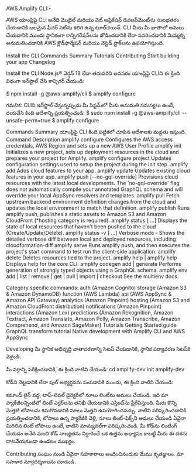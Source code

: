AWS Amplify CLI:-

AWS యాంప్లిఫై CLI అనేది మొబైల్ మరియు వెబ్ అప్లికేషన్ డెవలప్‌మెంట్‌ను సులభతరం చేయడానికి బలమైన ఫీచర్ సెట్‌ను కలిగి ఉన్న టూల్‌చెయిన్. CLI మీరు మీ ఖాతాలో అమలు చేయడానికి ముందు స్థానికంగా కాన్ఫిగరేషన్‌లను జోడించడానికి లేదా సవరించడానికి మిమ్మల్ని అనుమతించడానికి AWS క్లౌడ్‌ఫార్మేషన్ మరియు నెస్టెడ్ స్టాక్‌లను ఉపయోగిస్తుంది.

Install the CLI
Commands Summary
Tutorials
Contributing
Start building your app
Changelog

Install the CLI
Node.js® వెర్షన్ 18 లేదా తదుపరిది అవసరం
యాంప్లిఫై CLIని ఈ క్రింది విధంగా ఇన్‌స్టాల్ చేసి కాన్ఫిగర్ చేయండి:

$ npm install -g @aws-amplify/cli
$ amplify configure

గమనిక: CLIని ఇన్‌స్టాల్ చేస్తున్నప్పుడు మీ సిస్టమ్‌లో మీకు అనుమతి సమస్యలు ఉంటే, దయచేసి కింది ఆదేశాన్ని ప్రయత్నించండి:
$ sudo npm install -g @aws-amplify/cli --unsafe-perm=true
$ amplify configure

Commands Summary
యాంప్లిఫై CLI కింది పట్టికలో చూపిన ఆదేశాలకు మద్దతు ఇస్తుంది.
Command	Description
amplify configure	Configures the AWS access credentials, AWS Region and sets up a new AWS User Profile
amplify init	Initializes a new project, sets up deployment resources in the cloud and prepares your project for Amplify.
amplify configure project	Updates configuration settings used to setup the project during the init step.
amplify add <category>	Adds cloud features to your app.
amplify update <category>	Updates existing cloud features in your app.
amplify push [--no-gql-override]	Provisions cloud resources with the latest local developments. The 'no-gql-override' flag does not automatically compile your annotated GraphQL schema and will override your local AppSync resolvers and templates.
amplify pull	Fetch upstream backend environment definition changes from the cloud and updates the local environment to match that definition.
amplify publish	Runs amplify push, publishes a static assets to Amazon S3 and Amazon CloudFront (*hosting category is required).
amplify status [ <category>...]	Displays the state of local resources that haven't been pushed to the cloud (Create/Update/Delete).
amplify status -v [ <category>...]	Verbose mode - Shows the detailed verbose diff between local and deployed resources, including cloudformation-diff
amplify serve	Runs amplify push, and then executes the project's start command to test run the client-side application.
amplify delete	Deletes resources tied to the project.
amplify help | amplify <category> help	Displays help for the core CLI.
amplify codegen add | generate	Performs generation of strongly typed objects using a GraphQL schema.
amplify env add | list | remove | get | pull | import | checkout	See the multienv docs.

Category specific commands:
auth (Amazon Cognito)
storage (Amazon S3 & Amazon DynamoDB)
function (AWS Lambda)
api (AWS AppSync & Amazon API Gateway)
analytics (Amazon Pinpoint)
hosting (Amazon S3 and Amazon CloudFront distribution)
notifications (Amazon Pinpoint)
interactions (Amazon Lex)
predictions (Amazon Rekognition, Amazon Textract, Amazon Translate, Amazon Polly, Amazon Transcribe, Amazon Comprehend, and Amazon SageMaker)
Tutorials
Getting Started guide
GraphQL transform tutorial
Native development with Amplify CLI and AWS AppSync

Developing
మీ స్థానిక అభివృద్ధి వాతావరణాన్ని సెటప్ చేయడానికి, స్థానిక పర్యావరణ సెటప్‌కి వెళ్లండి.

మీ వర్గాన్ని పరీక్షించడానికి, ఈ క్రింది వాటిని చేయండి:
cd <your-test-front-end-project>
amplify-dev init
amplify-dev <your-category> <subcommand>

కోడ్‌ని నెట్టడానికి లేదా పుల్ అభ్యర్థనను పంపడానికి ముందు, ఈ క్రింది వాటిని చేయండి:

కమాండ్ లైన్ వద్ద, టాప్-లెవల్ డైరెక్టరీలో నూలు లింట్‌ను అమలు చేయండి. ఇది మా ప్యాకేజీలన్నింటిలో లింట్ ఎర్రర్‌లను తనిఖీ చేయడానికి ఎస్లింట్‌ను ప్రేరేపిస్తుంది.
మీరు కొన్ని మెత్తటి లోపాలను కనుగొనడానికి నూలు మెత్తని ఉపయోగించవచ్చు. వాటిని పరిష్కరించడానికి ప్రయత్నించడానికి, లోపాలు ఉన్న ప్యాకేజీకి వెళ్లి, నూలు లింట్-ఫిక్స్‌ని అమలు చేయండి
ఏవైనా మిగిలిన లింట్ లోపాలు ఉంటే, వాటిని మాన్యువల్‌గా పరిష్కరించండి. మీ కోడ్‌ను లింటింగ్ చేయడం అనేది మంచి కోడ్ నాణ్యతను నిర్ధారించే ఒక ఉత్తమ అభ్యాసం కాబట్టి మీరు ఈ దశను దాటవేయకుండా ఉండటం ముఖ్యం.

Contributing
సంఘం నుండి ఏవైనా సహకారాలు అందించినందుకు మేము కృతజ్ఞులం. మా సహకార మార్గదర్శకాలను చూడండి.



